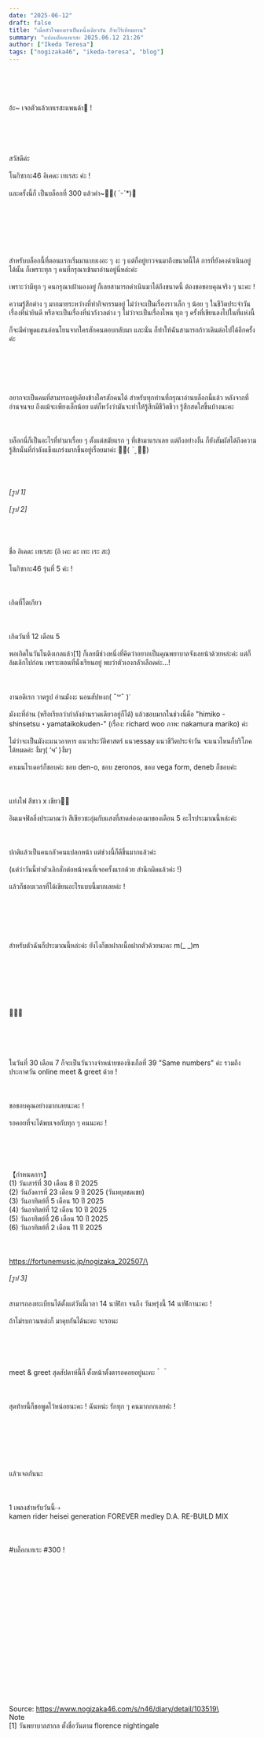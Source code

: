 ```yaml
---
date: "2025-06-12"
draft: false
title: "เมื่อหัวใจของเราเป็นหนึ่งเดียวกัน ก็จะไร้เทียมทาน"
summary: "แปลบล็อกเทเรสะ 2025.06.12 21:26"
author: ["Ikeda Teresa"]
tags: ["nogizaka46", "ikeda-teresa", "blog"]
---
```


\
\
\
\
อ้ะ~ เจอตัวแล้วเทเรสะแพนด้า👀 !\
\
\
\
\
\
สวัสดีค่ะ\
\
โนกิซากะ46 อิเคดะ เทเรสะ ค่ะ !\
\
และครั้งนี้ก็ เป็นบล็อกที่ 300 แล้วค่า~👏🏻( ˊᵕˋ*)🤍\
\
\
\
\
\
\
\
สำหรับบล็อกนี้ที่ตอนแรกเริ่มมาแบบเงอะ ๆ งะ ๆ แต่ก็อยู่ยาวจนมาถึงขนาดนี้ได้ การที่ยังคงดำเนินอยู่ได้นั้น ก็เพราะทุก ๆ คนที่กรุณาเข้ามาอ่านอยู่นี่หล่ะค่ะ\
\
เพราะว่ามีทุก ๆ คนกรุณาเฝ้ามองอยู่ ก็เลยสามารถดำเนินมาได้ถึงขนาดนี้ ต้องขอขอบคุณจริง ๆ นะคะ !\
\
ความรู้สึกต่าง ๆ มากมายระหว่างที่ทำกิจกรรมอยู่ ไม่ว่าจะเป็นเรื่องราวเล็ก ๆ น้อย ๆ ในชีวิตประจำวัน เรื่องที่น่ายินดี หรือจะเป็นเรื่องที่น่ากังวลต่าง ๆ ไม่ว่าจะเป็นเรื่องไหน ทุก ๆ ครั้งที่เขียนลงไปในที่แห่งนี้\
\
ก็จะมีคำพูดแสนอ่อนโยนจากใครสักคนตอบกลับมา และนั่น ก็ทำให้ฉันสามารถก้าวเดินต่อไปได้อีกครั้งค่ะ\
\
\
\
\
\
\
อยากจะเป็นคนที่สามารถอยู่เคียงข้างใครสักคนได้ สำหรับทุกท่านที่กรุณาอ่านบล็อกนี้แล้ว หลังจากที่อ่านจนจบ ถึงแม้จะเพียงเล็กน้อย แต่ก็หวังว่ามันจะทำให้รู้สึกมีชีวิตชีวา รู้สึกสดใสขึ้นบ้างนะคะ\
\
\
\
บล็อกนี่ก็เป็นอะไรที่ทำมาเรื่อย ๆ ตั้งแต่สมัยแรก ๆ ที่เข้ามาแรกเลย แต่ถึงอย่างงั้น ก็ยังสัมผัสได้ถึงความรู้สึกนั่นที่กำลังแข็งแกร่งมากขึ้นอยู่เรื่อยมาค่ะ 💪🏻( ¨̮ 💪🏻)\
\
\
\
\
_[รูป 1]_\
\
_[รูป 2]_\
\
\
\
\
ชื่อ อิเคดะ เทเรสะ (อิ เคะ ดะ เทะ เระ สะ)\
\
โนกิซากะ46 รุ่นที่ 5 ค่ะ !\
\
\
\
เกิดที่โตเกียว\
\
\
\
เกิดวันที่ 12 เดือน 5\
\
พอเกิดในวันไนติงเกลแล้ว[1] ก็เลยมีช่วงหนึ่งที่คิดว่าอยากเป็นคุณพยาบาลจังเลยน้าด้วยหล่ะค่ะ แต่ก็ล้มเลิกไปก่อน เพราะตอนที่นั่งเรียนอยู่ พบว่าตัวเองกลัวเลือดค่ะ...!\
\
\
\
งานอดิเรก วาดรูป อ่านมังงะ นอนสัปหงก( ¯꒳​¯ )ᐝ\
\
มังงะที่อ่าน (หรือเรียกว่ากำลังอ่านรวดเดียวอยู่ก็ได้) แล้วชอบมากในช่วงนี้คือ "himiko -shinsetsu・yamataikokuden-" (เรื่อง: richard woo ภาพ: nakamura mariko) ค่ะ\
\
ไม่ว่าจะเป็นมังงะแนวอาหาร แนวประวัติศาสตร์ แนวessay แนวชีวิตประจำวัน จะแนวไหนก็บริโภคได้หมดค่ะ งั่มๆ( ‘ч’ )งั่มๆ\
\
คาเมนไรเดอร์ก็ชอบค่ะ ชอบ den-o, ชอบ zeronos, ชอบ vega form, deneb ก็ชอบค่ะ\
\
\
\
แท่งไฟ สีขาว x เขียว🍄‍🟫\
\
อิมเมจฟิลลิ่งประมาณว่า สีเขียวชะอุ่มกับแสงที่สาดส่องลงมาของเดือน 5 อะไรประมาณนี้หล่ะค่ะ\
\
\
\
ปกติแล้วเป็นคนกลัวคนแปลกหน้า แต่ช่วงนี้ก็ดีขึ้นมากแล้วค่ะ\
\
(แต่ว่าวันนี้ทำตัวเลิกลั่กต่อหน้าคนที่เจอครั้งแรกด้วย สำนึกผิดแล้วค่ะ !)\
\
แล้วก็ชอบเวลาที่ได้เขียนอะไรแบบนี้มากเลยค่ะ !\
\
\
\
\
\
\
สำหรับตัวฉันก็ประมาณนี้หล่ะค่ะ ยังไงก็ขอฝากเนื้อฝากตัวด้วยนะคะ m(_ _)m\
\
\
\
\
\
\
\
🦢🎻🦅\
\
\
\
\
\
ในวันที่ 30 เดือน 7 ก็จะเป็นวันวางจำหน่ายของซิงเกิ้ลที่ 39 "Same numbers" ค่ะ รวมถึงประกาศวัน online meet & greet ด้วย !\
\
\
\
ขอขอบคุณอย่างมากเลยนะคะ !\
\
รอคอยที่จะได้พบเจอกับทุก ๆ คนนะคะ !\
\
\
\
\
\
【กำหนดการ】\
(1) วันเสาร์ที่ 30 เดือน 8 ปี 2025\
(2) วันอังคารที่ 23 เดือน 9 ปี 2025 (วันหยุดชดเชย)\
(3) วันอาทิตย์ที่ 5 เดือน 10 ปี 2025\
(4) วันอาทิตย์ที่ 12 เดือน 10 ปี 2025\
(5) วันอาทิตย์ที่ 26 เดือน 10 ปี 2025\
(6) วันอาทิตย์ที่ 2 เดือน 11 ปี 2025\
\
\
\
https://fortunemusic.jp/nogizaka_202507/\
\
\
_[รูป 3]_\
\
\
สามารถลงทะเบียนได้ตั้งแต่วันนี้เวลา 14 นาฬิกา จนถึง วันพรุ่งนี้ 14 นาฬิกานะคะ !\
\
ถ้าไม่รบกวนหล่ะก็ มาคุยกันได้นะคะ จะรอนะ\
\
\
\
\
\
meet & greet สุดสัปดาห์นี้ก็ ตั้งหน้าตั้งตารอคอยอยู่นะคะ＾＾\
\
\
\
สุดท้ายนี้ก็ขอพูดไว้หน่อยนะคะ ! ฉันหน่ะ รักทุก ๆ คนมากกกเลยค่ะ !\
\
\
\
\
\
\
\
แล้วเจอกันนะ\
\
\
\
1 เพลงสำหรับวันนี้⇢\
kamen rider heisei generation FOREVER medley D.A. RE-BUILD MIX\
\
\
\
#บล็อกเทเระ #300 !\
\
\
\
\
\
\
\
\
\
\
\
\
\
\
\
\
\
\
Source: https://www.nogizaka46.com/s/n46/diary/detail/103519\
\
Note\
[1] วันพยาบาลสากล ตั้งชื่อวันตาม florence nightingale
